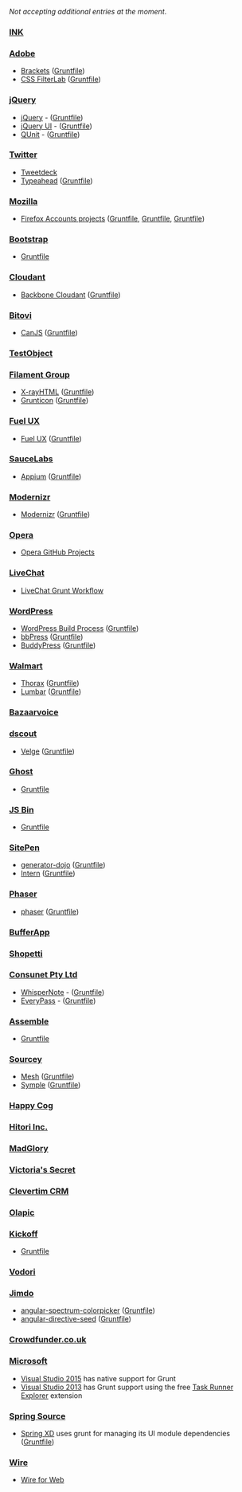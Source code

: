 *Not accepting additional entries at the moment*.

### [INK](http://ink.sapo.pt)

### [Adobe](http://www.adobe.com/)
* [Brackets](http://brackets.io/) ([Gruntfile](https://github.com/adobe/brackets/blob/master/Gruntfile.js))
* [CSS FilterLab](http://html.adobe.com/webstandards/csscustomfilters/cssfilterlab/) ([Gruntfile](https://github.com/adobe/cssfilterlab/blob/master/grunt.js))

### [jQuery](https://jquery.com/)
* [jQuery](https://jquery.com/) - ([Gruntfile](https://github.com/jquery/jquery/blob/master/Gruntfile.js))
* [jQuery UI](https://jqueryui.com/) - ([Gruntfile](https://github.com/jquery/jquery-ui/blob/master/Gruntfile.js))
* [QUnit](http://qunitjs.com/) - ([Gruntfile](https://github.com/jquery/qunit/blob/master/Gruntfile.js))

### [Twitter](https://twitter.com/)
* [Tweetdeck](https://tweetdeck.twitter.com/)
* [Typeahead](https://github.com/twitter/typeahead.js) ([Gruntfile](https://github.com/twitter/typeahead.js/blob/master/Gruntfile.js))

### [Mozilla](https://mozilla.org/)
* [Firefox Accounts projects](https://accounts.firefox.com) ([Gruntfile](https://github.com/mozilla/fxa-content-server/blob/master/Gruntfile.js), [Gruntfile](https://github.com/mozilla/fxa-auth-server/blob/master/Gruntfile.js), [Gruntfile](https://github.com/mozilla/fxa-js-client/blob/master/Gruntfile.js))

### [Bootstrap](http://getbootstrap.com/)
* [Gruntfile](https://github.com/twbs/bootstrap/blob/master/Gruntfile.js)

### [Cloudant](https://cloudant.com/)
* [Backbone Cloudant](https://github.com/cloudant-labs/backbone.cloudant) ([Gruntfile](https://github.com/cloudant-labs/backbone.cloudant/blob/master/Gruntfile.js))

### [Bitovi](http://bitovi.com/)
* [CanJS](http://canjs.us/) ([Gruntfile](https://github.com/bitovi/canjs/blob/master/Gruntfile.js))

### [TestObject](https://www.testobject.com)

### [Filament Group](http://filamentgroup.com/)
* [X-rayHTML](https://github.com/filamentgroup/X-rayHTML) ([Gruntfile](https://github.com/filamentgroup/X-rayHTML/blob/master/grunt.js))
* [Grunticon](https://github.com/filamentgroup/grunticon) ([Gruntfile](https://github.com/filamentgroup/grunticon/blob/master/Gruntfile.js))

### [Fuel UX](http://exacttarget.github.com/fuelux/)
* [Fuel UX](http://exacttarget.github.com/fuelux/) ([Gruntfile](https://github.com/ExactTarget/fuelux/blob/master/Gruntfile.js))

### [SauceLabs](https://saucelabs.com/)
* [Appium](https://saucelabs.com/appium) ([Gruntfile](https://github.com/appium/appium/blob/master/Gruntfile.js))

### [Modernizr](http://modernizr.com/)
* [Modernizr](http://modernizr.com/) ([Gruntfile](https://github.com/Modernizr/Modernizr/blob/master/Gruntfile.js))

### [Opera](http://opera.com)
* [Opera GitHub Projects](https://github.com/operasoftware)

### [LiveChat](http://www.livechatinc.com)
* [LiveChat Grunt Workflow](http://developers.livechatinc.com/blog/how-livechat-uses-grunt-js-for-easy-product-deployment/)

### [WordPress](https://wordpress.org/)
* [WordPress Build Process](https://make.wordpress.org/core/2013/08/06/a-new-frontier-for-core-development/) ([Gruntfile](https://core.trac.wordpress.org/browser/trunk/Gruntfile.js))
* [bbPress](https://bbpress.org) ([Gruntfile](https://bbpress.trac.wordpress.org/browser/trunk/Gruntfile.js))
* [BuddyPress](https://buddypress.org) ([Gruntfile](https://buddypress.trac.wordpress.org/browser/trunk/Gruntfile.js))

### [Walmart](http://www.walmart.com/)
* [Thorax](https://github.com/walmartlabs/thorax) ([Gruntfile](https://github.com/walmartlabs/thorax/blob/master/Gruntfile.js))
* [Lumbar](http://walmartlabs.github.io/lumbar/) ([Gruntfile](https://github.com/walmartlabs/lumbar/blob/master/Gruntfile.js))

### [Bazaarvoice](http://www.bazaarvoice.com/)

### [dscout](http://dscout.com/)
* [Velge](https://github.com/dscout/velge) ([Gruntfile](https://github.com/dscout/velge/blob/master/Gruntfile.js))

### [Ghost](https://ghost.org/)
* [Gruntfile](https://github.com/TryGhost/Ghost/blob/master/Gruntfile.js)

### [JS Bin](http://jsbin.com/)
* [Gruntfile](https://github.com/remy/jsbin/blob/master/Gruntfile.js)

### [SitePen](http://sitepen.com/)
* [generator-dojo](https://github.com/bryanforbes/generator-dojo/) ([Gruntfile](https://github.com/bryanforbes/generator-dojo/blob/master/app/templates/Gruntfile.js))
* [Intern](http://theintern.io/) ([Gruntfile](https://github.com/theintern/intern-examples/blob/master/grunt-example/Gruntfile.js))

### [Phaser](http://phaser.io/)
* [phaser](https://github.com/photonstorm/phaser/) ([Gruntfile](https://github.com/photonstorm/phaser/blob/master/Gruntfile.js))

### [BufferApp](https://bufferapp.com)

### [Shopetti](https://www.shopetti.com)

### [Consunet Pty Ltd](https://www.consunet.com.au)
* [WhisperNote](https://www.consunet.com.au/products/whispernote/) - ([Gruntfile](https://github.com/Consunet/Apps/blob/master/WhisperNote/Gruntfile.js))
* [EveryPass](https://www.consunet.com.au/products/everypass/) - ([Gruntfile](https://github.com/Consunet/Apps/blob/master/EveryPass/Gruntfile.js))

### [Assemble](http://assemble.io/)
* [Gruntfile](https://github.com/assemble/assemble/blob/master/Gruntfile.js)

### [Sourcey](http://sourcey.com)
* [Mesh](https://github.com/sourcey/mesh) ([Gruntfile](https://github.com/sourcey/mesh/blob/master/Gruntfile.js))
* [Symple](https://github.com/sourcey/symple) ([Gruntfile](https://github.com/sourcey/symple/blob/master/client/Gruntfile.js))

### [Happy Cog](http://happycog.com)

### [Hitori Inc.](http://hitori-inc.com)

### [MadGlory](http://madglory.com)

### [Victoria's Secret](http://www.victoriassecret.com)

### [Clevertim CRM](http://www.clevertim.com)

### [Olapic](http://www.olapic.com)

### [Kickoff](http://tmwagency.github.io/kickoff/)
* [Gruntfile](https://github.com/tmwagency/kickoff/blob/master/Gruntfile.js)

### [Vodori](http://vodori.com)

### [Jimdo](http://www.jimdo.com/)
* [angular-spectrum-colorpicker](https://github.com/Jimdo/angular-spectrum-colorpicker) ([Gruntfile](https://github.com/Jimdo/angular-spectrum-colorpicker/blob/master/Gruntfile.js))
* [angular-directive-seed](https://github.com/Jimdo/angular-directive-seed) ([Gruntfile](https://github.com/Jimdo/angular-directive-seed/blob/master/Gruntfile.js))

### [Crowdfunder.co.uk](http://www.crowdfunder.co.uk/)

### [Microsoft](http://www.microsoft.com/)
* [Visual Studio 2015](http://visualstudio.com/free) has native support for Grunt
* [Visual Studio 2013](http://visualstudio.com/free/) has Grunt support using the free [Task Runner Explorer](https://visualstudiogallery.msdn.microsoft.com/8e1b4368-4afb-467a-bc13-9650572db708) extension

### [Spring Source](http://spring.io)
* [Spring XD](http://projects.spring.io/spring-xd/) uses grunt for managing its UI module dependencies
([Gruntfile](https://github.com/spring-projects/spring-xd/blob/9a2520622dc2e88ee8893d1df618d40281dacabf/spring-xd-ui/Gruntfile.js))

### [Wire](https://www.wire.com/)
* [Wire for Web](https://app.wire.com/)
